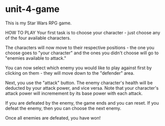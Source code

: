 # unit-4-game

This is my Star Wars RPG game.

HOW TO PLAY
Your first task is to choose your character - just choose any of the four available characters.

The characters will now move to their respective positions - the one you choose goes to "your character" and the ones you didn't choose will go to "enemies available to attack."

You can now select which enemy you would like to play against first by clicking on them - they will move down to the "defender" area.

Next, you use the "attack" button.  The enemy character's health will be deducted by your attack power, and vice versa.  Note that your character's attack power will incremement by its base power with each attack.

If you are defeated by the enemy, the game ends and you can reset.  If you defeat the enemy, then you can choose the next enemy.

Once all enemies are defeated, you have won!